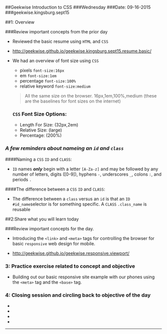 ##Geekwise Introduction to CSS
###Wednesday
###Date: 09-16-2015
###geekwise.kingsburg.sept15

##1: Overview

###Review important concepts from the prior day
* Reviewed the basic resume using `HTML` and `CSS`
* <http://geekwise.github.io/geekwise.kingsburg.sept15.resume.basic/>
* We had an overview of font size using `CSS`
	* pixels `font-size:16px`
	* em `font-size:1em`
	* percentage `font-size:100%`
	* relative keyword `font-size:medium` 

	> All the same size on the browser.
	> 16px,1em,100%,medium (these are the baselines for font sizes on the internet)

	### `CSS` Font Size Options:
	*  Length For Size: (32px,2em)
	*  Relative Size: (large)
	* Percentage: (200%)

### _A few reminders about nameing an `id` and `class`_


####Naming a `CSS` `ID` and `CLASS`:
* `ID` names **_only_** begin with a letter `[A-Za-z]` and may be followed by any number of letters, digits ([0-9]), hyphens `-`, underscores `_`, colons `:`, and periods `.`

####The difference between a `CSS` `ID` and `CLASS`:
* The difference between a `class` versus an `id` is that an `ID` `#id_name`selector is for something specific. A `CLASS` `.class_name` is reusable


##2:Share what you will learn today

###Review important concepts for the day.

* Introducing the `<link>` and `<meta>` tags for controlling the browser for basic `responsive` web design for mobile.

* <http://geekwise.github.io/geekwise.responsive.viewport/>

### 3: Practice exercise related to concept and objective
* Building out our basic responsive site example with our phones using the `<meta>` tag and the `<base>` tag.
 
### 4: Closing session and circling back to objective of the day
* 
* 
* 
* 
---
